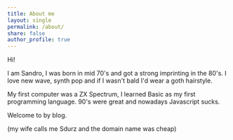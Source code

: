 ```yaml
---
title: About me
layout: single
permalink: /about/
share: false
author_profile: true
---
```


Hi!

I am Sandro, I was born in mid 70's and got a strong imprinting in the 80's. I love new wave, synth pop and if I wasn't bald I'd wear a goth hairstyle.

My first computer was a ZX Spectrum, I learned Basic as my first programming language. 90's were great and nowadays Javascript sucks.

Welcome to by blog.


(my wife calls me Sdurz and the domain name was cheap)

